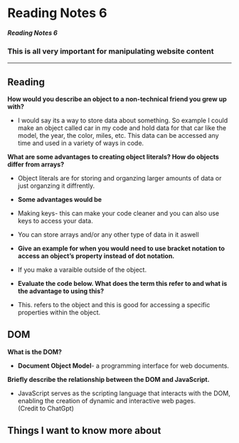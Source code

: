 # Reading Notes 6
***Reading Notes 6***

### This is all very important for manipulating website content
---


## Reading

 **How would you describe an object to a non-technical friend you grew up with?**
* I would say its a way to store data about something. So example I could make an object called car in my code and hold data for that car like the model, the year, the color, miles, etc. This data can be accessed any time and used in a variety of ways in code. 

 **What are some advantages to creating object literals? How do objects differ from arrays?**
* Object literals are for storing and organzing larger amounts of data or just organzing it diffrently. 
* **Some advantages would be**
* Making keys- this can make your code cleaner and you can also use keys to access your data. 
* You can store arrays and/or any other type of data in it aswell


* **Give an example for when you would need to use bracket notation to access an object’s property instead of dot notation.**
* If you make a varaible outside of the object. 

* **Evaluate the code below. What does the term this refer to and what is the advantage to using this?**

* This. refers to the object and this is good for accessing a specific properties within the object. 

## DOM
**What is the DOM?**
* **Document Object Model**- a programming interface for web documents. 

**Briefly describe the relationship between the DOM and JavaScript.**

* JavaScript serves as the scripting language that interacts with the DOM, enabling the creation of dynamic and interactive web pages.  
(Credit to ChatGpt)

## Things I want to know more about